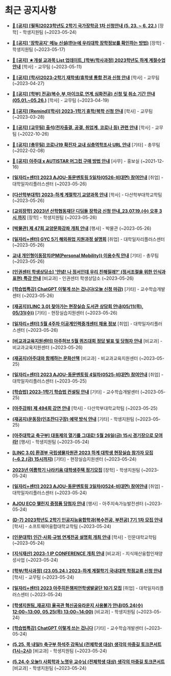 # 최근 공지사항

* **[📌 [공지] [필독]2023학년도 2학기 국가장학금 1차 신청안내 (5. 23. ~ 6. 22.)](http://ajou.ac.kr/kr/ajou/notice.do?mode=view&amp;articleNo=215084&amp;article.offset=0&amp;articleLimit=30)**
 [장학] - 학생지원팀 (~2023-05-24)

* **[📌 [공지] &#x27;장학공지&#x27; 메뉴 신설(한눈에 우리대학 장학정보를 확인하는 방법)](http://ajou.ac.kr/kr/ajou/notice.do?mode=view&amp;articleNo=214764&amp;article.offset=0&amp;articleLimit=30)**
 [장학] - 학생지원팀 (~2023-05-17)

* **[📌 [공지] ★개설 교과목 List 업데이트_[학부/학사과정] 2023학년도 하계 계절수업 안내](http://ajou.ac.kr/kr/ajou/notice.do?mode=view&amp;articleNo=214493&amp;article.offset=0&amp;articleLimit=30)**
 [학사] - 교무팀 (~2023-05-11)

* **[📌 [공지] [학사]2023-2학기 재학생/휴학생 통합 전과 신청 안내](http://ajou.ac.kr/kr/ajou/notice.do?mode=view&amp;articleNo=214014&amp;article.offset=0&amp;articleLimit=30)**
 [학사] - 교무팀 (~2023-04-27)

* **[📌 [공지] [학부] 전공(복수,부,마이크로,연계,심화전공) 신청 및 취소 기간 안내 (05.01.~05.26.)](http://ajou.ac.kr/kr/ajou/notice.do?mode=view&amp;articleNo=213679&amp;article.offset=0&amp;articleLimit=30)**
 [학사] - 교무팀 (~2023-04-19)

* **[📌 [공지] [Remind][학사] 2023-1학기 휴학/복학 신청 안내](http://ajou.ac.kr/kr/ajou/notice.do?mode=view&amp;articleNo=212711&amp;article.offset=0&amp;articleLimit=30)**
 [학사] - 교무팀 (~2023-03-28)

* **[📌 [공지] [교무팀] 출석(전자출결, 공결, 취업계, 코로나 등) 관련 안내](http://ajou.ac.kr/kr/ajou/notice.do?mode=view&amp;articleNo=205552&amp;article.offset=0&amp;articleLimit=30)**
 [학사] - 교무팀 (~2022-10-26)

* **[📌 [공지] [총무팀] 코로나19 확진자 교내 심층역학조사 URL 안내](http://ajou.ac.kr/kr/ajou/notice.do?mode=view&amp;articleNo=180493&amp;article.offset=0&amp;articleLimit=30)**
 [기타] - 총무팀 (~2022-02-08)

* **[📌 [공지] 아주대 x AUTISTAR 머그컵 구매 방법 안내](http://ajou.ac.kr/kr/ajou/notice.do?mode=view&amp;articleNo=147976&amp;article.offset=0&amp;articleLimit=30)**
 [사무] - 홍보실 (~2021-12-16)

* **[[일자리+센터] 2023 AJOU-동문멘토링 5일차(0526-비대면) 참여안내](http://ajou.ac.kr/kr/ajou/notice.do?mode=view&amp;articleNo=215200&amp;article.offset=0&amp;articleLimit=30)**
 [취업] - 대학일자리플러스센터 (~2023-05-26)

* **[[다산학부대학] 2023-하계 계절학기 교양과목 안내](http://ajou.ac.kr/kr/ajou/notice.do?mode=view&amp;articleNo=215197&amp;article.offset=0&amp;articleLimit=30)**
 [학사] - 다산학부대학교학팀 (~2023-05-26)

* **[[교외장학] 2023년 산학협동재단 디딤돌 장학금 신청 안내_23.07.19.(수) 오후 3시 까지](http://ajou.ac.kr/kr/ajou/notice.do?mode=view&amp;articleNo=215189&amp;article.offset=0&amp;articleLimit=30)**
 [장학] - 학생지원팀 (~2023-05-26)

* **[[박물관] 제 47회 교양문화강좌 개최 안내](http://ajou.ac.kr/kr/ajou/notice.do?mode=view&amp;articleNo=215187&amp;article.offset=0&amp;articleLimit=30)**
 [행사] - 박물관 (~2023-05-26)

* **[[일자리+센터] GYC 5기 해외취업 지원과정 설명회](http://ajou.ac.kr/kr/ajou/notice.do?mode=view&amp;articleNo=215177&amp;article.offset=0&amp;articleLimit=30)**
 [취업] - 대학일자리플러스센터 (~2023-05-26)

* **[교내 개인형이동장치(PM(Personal Mobility)) 이용수칙 안내](http://ajou.ac.kr/kr/ajou/notice.do?mode=view&amp;articleNo=215176&amp;article.offset=0&amp;articleLimit=30)**
 [기타] - 총무팀 (~2023-05-26)

* **[[인권센터 학생상담소] &#x27;안녕! 나 정서인데 우리 친해질래?&#x27; (정서조절을 위한 인식과 표현) 특강 안내](http://ajou.ac.kr/kr/ajou/notice.do?mode=view&amp;articleNo=215162&amp;article.offset=0&amp;articleLimit=30)**
 [비교과] - 인권센터 학생상담소 (~2023-05-26)

* **[[학습법특강] ChatGPT 이렇게 쓰는 겁니다(오늘 신청 마감)](http://ajou.ac.kr/kr/ajou/notice.do?mode=view&amp;articleNo=215155&amp;article.offset=0&amp;articleLimit=30)**
 [기타] - 교수학습개발센터 (~2023-05-26)

* **[[재공지][LINC 3.0] 찾아가는 현장실습 도서관 상담회 안내(05/11(목), 05/31(수))](http://ajou.ac.kr/kr/ajou/notice.do?mode=view&amp;articleNo=215154&amp;article.offset=0&amp;articleLimit=30)**
 [기타] - 현장실습지원센터 (~2023-05-26)

* **[[일자리+센터] 5월 4주차 이공계인력중개센터 채용 정보](http://ajou.ac.kr/kr/ajou/notice.do?mode=view&amp;articleNo=215151&amp;article.offset=0&amp;articleLimit=30)**
 [취업] - 대학일자리플러스센터 (~2023-05-26)

* **[[비교과교육지원센터] 아주허브 5월 퀴즈대회 정답 발표 및 당첨자 안내](http://ajou.ac.kr/kr/ajou/notice.do?mode=view&amp;articleNo=215150&amp;article.offset=0&amp;articleLimit=30)**
 [비교과] - 비교과교육지원센터 (~2023-05-26)

* **[(재공지)아주대와 함께하는 문화산책](http://ajou.ac.kr/kr/ajou/notice.do?mode=view&amp;articleNo=215140&amp;article.offset=0&amp;articleLimit=30)**
 [비교과] - 비교과교육지원센터 (~2023-05-25)

* **[[일자리+센터] 2023 AJOU-동문멘토링 4일차(0525-비대면) 참여안내](http://ajou.ac.kr/kr/ajou/notice.do?mode=view&amp;articleNo=215132&amp;article.offset=0&amp;articleLimit=30)**
 [취업] - 대학일자리플러스센터 (~2023-05-25)

* **[[학습법] 2023-1학기 학습법 컨설팅 안내](http://ajou.ac.kr/kr/ajou/notice.do?mode=view&amp;articleNo=215127&amp;article.offset=0&amp;articleLimit=30)**
 [기타] - 교수학습개발센터 (~2023-05-25)

* **[[아주강좌] 제 494회 강연 안내](http://ajou.ac.kr/kr/ajou/notice.do?mode=view&amp;articleNo=215121&amp;article.offset=0&amp;articleLimit=30)**
 [학사] - 다산학부대학교학팀 (~2023-05-25)

* **[(재공지)운동장(인조잔디구장) 예약 방식 안내](http://ajou.ac.kr/kr/ajou/notice.do?mode=view&amp;articleNo=215120&amp;article.offset=0&amp;articleLimit=30)**
 [기타] - 학생지원팀 (~2023-05-25)

* **[[아주대학교 축구부] 대동제의 열기를 그대로! 5월 26일(금) 15시 경기장으로 모여라!](http://ajou.ac.kr/kr/ajou/notice.do?mode=view&amp;articleNo=215115&amp;article.offset=0&amp;articleLimit=30)**
 [행사] - 학생지원팀 (~2023-05-24)

* **[[LINC 3.0] 환경부 국립생물자원관 2023 하계 대학생 현장실습 참가자 모집(~6.2.(금) 15시까지)](http://ajou.ac.kr/kr/ajou/notice.do?mode=view&amp;articleNo=215114&amp;article.offset=0&amp;articleLimit=30)**
 [기타] - 현장실습지원센터 (~2023-05-24)

* **[2023년 여름학기 나라키움 대학생주택 정기모집](http://ajou.ac.kr/kr/ajou/notice.do?mode=view&amp;articleNo=215108&amp;article.offset=0&amp;articleLimit=30)**
 [장학] - 학생지원팀 (~2023-05-24)

* **[[일자리+센터] 2023 AJOU-동문멘토링 3일차(0524-비대면) 참여안내](http://ajou.ac.kr/kr/ajou/notice.do?mode=view&amp;articleNo=215100&amp;article.offset=0&amp;articleLimit=30)**
 [취업] - 대학일자리플러스센터 (~2023-05-24)

* **[AJOU ECO 챌린지 증정품 당첨자 안내](http://ajou.ac.kr/kr/ajou/notice.do?mode=view&amp;articleNo=215096&amp;article.offset=0&amp;articleLimit=30)**
 [행사] - 아주지속가능발전센터 (~2023-05-24)

* **[(D-7) 2023학년도 2학기 인공지능융합학과[복수전공, 부전공] 7기 1차 모집 안내](http://ajou.ac.kr/kr/ajou/notice.do?mode=view&amp;articleNo=215095&amp;article.offset=0&amp;articleLimit=30)**
 [학사] - 소프트웨어융합대학교학팀 (~2023-05-24)

* **[[인문대학] 인간·사회·규범 연계전공 설명회 개최 안내](http://ajou.ac.kr/kr/ajou/notice.do?mode=view&amp;articleNo=215093&amp;article.offset=0&amp;articleLimit=30)**
 [학사] - 인문대학교학팀 (~2023-05-24)

* **[[지식재산] 2023-1 IP CONFERENCE 개최 안내](http://ajou.ac.kr/kr/ajou/notice.do?mode=view&amp;articleNo=215092&amp;article.offset=0&amp;articleLimit=30)**
 [비교과] - 지식재산융합인재양성사업 (~2023-05-24)

* **[[학부/학사과정] (23.05.24.) 2023-하계 계절학기 국내대학 학점교류 신청 안내](http://ajou.ac.kr/kr/ajou/notice.do?mode=view&amp;articleNo=215088&amp;article.offset=0&amp;articleLimit=30)**
 [학사] - 교무팀 (~2023-05-24)

* **[[일자리+센터] 2023 아주히든챔피언학생발굴단 10기 모집](http://ajou.ac.kr/kr/ajou/notice.do?mode=view&amp;articleNo=215086&amp;article.offset=0&amp;articleLimit=30)**
 [취업] - 대학일자리플러스센터 (~2023-05-24)

* **[[학생지원팀_재공지] 율곡관 혁신공유라운지 사용불가 안내(05.24(수) 12:00~13:00, 05.25(목) 13:00~14:00)](http://ajou.ac.kr/kr/ajou/notice.do?mode=view&amp;articleNo=215079&amp;article.offset=0&amp;articleLimit=30)**
 [비교과] - 학생지원팀 (~2023-05-24)

* **[[학습법특강] ChatGPT 이렇게 쓰는 겁니다](http://ajou.ac.kr/kr/ajou/notice.do?mode=view&amp;articleNo=215077&amp;article.offset=0&amp;articleLimit=30)**
 [기타] - 교수학습개발센터 (~2023-05-24)

* **[(5.25. 목 내일!) 축구부 하석주 감독님 (전체학생 대상) 생각의 마중길 토크콘서트 (1시~2시)](http://ajou.ac.kr/kr/ajou/notice.do?mode=view&amp;articleNo=215072&amp;article.offset=0&amp;articleLimit=30)**
 [비교과] - 학생지원팀 (~2023-05-24)

* **[(5.24.수 오늘!) 사회학과 노명우 교수님 (전체학생 대상) 생각의 마중길 토크콘서트](http://ajou.ac.kr/kr/ajou/notice.do?mode=view&amp;articleNo=215070&amp;article.offset=0&amp;articleLimit=30)**
 [비교과] - 학생지원팀 (~2023-05-24)

